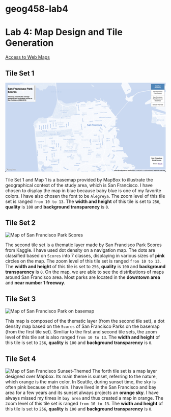 # geog458-lab4

# Lab 4: Map Design and Tile Generation 

[Access to Web Maps](http://127.0.0.1:5500/index.html)

## Tile Set 1 
![Basemap](assets/tile_sets_1/basemap_screenshot.png)

Tile Set 1 and Map 1 is a basemap provided by MapBox to illustrate the geographical context of the study area, which is San Francisco. I have chosen to display the map in blue because baby blue is one of my favorite colors. I have also chosen the font to be `Alegreya`. The zoom level of this tile set is ranged `from 10 to 13`. The **width and height** of this tile is set to `256`, **quality** is `100` and **background transparency** is `0`.

## Tile Set 2
![Map of San Francisco Park Scores](assets/tile_sets_2/second-tile/second_screenshot.png)

The second tile set is a thematic layer made by San Francisco Park Scores from Kaggle. I have used dot density on a navigation map. The dots are classified based on `Scores` into 7 classes, displaying in various sizes of **pink** circles on the map. The zoom level of this tile set is ranged `from 10 to 13`. The **width and height** of this tile is set to `256`, **quality** is `100` and **background transparency** is `0`. On the map, we are able to see the distributions of maps around San Francisco area. Most parks are located in the **downtown area** and **near number 1 freeway**. 

## Tile Set 3 
![Map of San Francisco Park on basemap](assets/tile_sets_3/third-tile/third_screenshot.png)

This map is composed of the thematic layer (from the second tile set), a dot density map based on the `Scores` of San Francisco Parks on the basemap (from the first tile set). Similiar to the first and second tile sets, the zoom level of this tile set is also ranged `from 10 to 13`. The **width and height** of this tile is set to `256`, **quality** is `100` and **background transparency** is `0`.

## Tile Set 4
![Map of San Francisco Sunset-Themed](assets/tile_sets_4/forth-tile/forth_screenshot.png)
The forth tile set is a map layer designed over Mapbox. Its main theme is sunset, referring to the nature, which orange is the main color. In Seattle, during sunset time, the sky is often pink because of the rain. I have lived in the San Francisco and bay area for a few years and its sunset always projects an **orange sky**. I have always missed my times in `bay area` and thus created a map in orange. The zoom level of this tile set is ranged `from 10 to 13`. The **width and height** of this tile is set to `256`, **quality** is `100` and **background transparency** is `0`.

